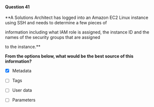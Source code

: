 #### Question  41


**A Solutions Architect has logged into an Amazon EC2 Linux instance using SSH and needs to determine a few pieces of

information including what IAM role is assigned, the instance ID and the names of the security groups that are assigned

to the instance.**


**From the options below, what would be the best source of this information?**


- [x] Metadata


- [ ] Tags


- [ ] User data


- [ ] Parameters

